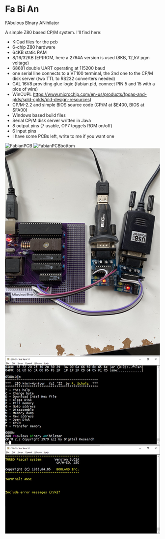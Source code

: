 # Fa Bi An
FAbulous BInary ANihilator

A simple Z80 based CP/M system. I'll find here:

- KiCad files for the pcb
- 6-chip Z80 hardware
- 64KB static RAM
- 8/16/32KB (EP)ROM, here a 2764A version is used (8KB, 12,5V pgm voltage)
- 68681 double UART operating at 115200 baud
- one serial line connects to a VT100 terminal, the 2nd one to the CP/M disk server (two TTL to RS232 converters needed)
- GAL 16V8 providing glue logic (fabian.pld, connect PIN 5 and 15 with a pice of wire)
- WinCUPL https://www.microchip.com/en-us/products/fpgas-and-plds/spld-cplds/pld-design-resources)
- CP/M-2.2 and simple BIOS source code (CP/M at $E400, BIOS at $FA00)
- Windows based build files
- Serial CP/M disk server written in Java
- 8 output pins (7 usable, OP7 toggels ROM on/off)
- 6 input pins
- I have some PCBs left, write to me if you want one

![FabianPCB](doc/fabian-pcb.jpg)
![FabianPCBbottom](doc/fabian-pcb-bottom.jpg)
![FabianRS232](doc/fabian-rs232.jpg)
![Monitor](doc/monitor.jpg)
![Turbo](doc/turbo.jpg)
